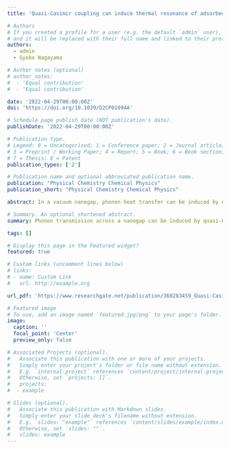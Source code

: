 ```yaml
---
title: 'Quasi-Casimir coupling can induce thermal resonance of adsorbed liquid layers in a nanogap'

# Authors
# If you created a profile for a user (e.g. the default `admin` user), write the username (folder name) here
# and it will be replaced with their full name and linked to their profile.
authors:
  - admin
  - Gyoko Nagayama

# Author notes (optional)
# author_notes:
#  - 'Equal contribution'
#  - 'Equal contribution'

date: '2022-04-29T00:00:00Z'
doi: 'https://doi.org/10.1039/D2CP01094A'

# Schedule page publish date (NOT publication's date).
publishDate: '2022-04-29T00:00:00Z'

# Publication type.
# Legend: 0 = Uncategorized; 1 = Conference paper; 2 = Journal article;
# 3 = Preprint / Working Paper; 4 = Report; 5 = Book; 6 = Book section;
# 7 = Thesis; 8 = Patent
publication_types: ['2']

# Publication name and optional abbreviated publication name.
publication: "Physical Chemistry Chemical Physics"
publication_short: "Physical Chemistry Chemical Physics"

abstract: In a vacuum nanogap, phonon heat transfer can be induced by quasi-Casimir coupling in the absence of electromagnetic fields. However, it is unknown whether phonons can be transmitted across a nanogap via solid-like liquid layers adsorbed on solid surfaces. Here, we elucidate that phonon transmission across a nanogap can be induced by quasi-Casimir coupling via adsorbed liquid layers using classical nonequilibrium molecular dynamics simulation. We modulated the gap distance to verify the existence of quasi-Casimir coupling between interfacial solid–liquid or liquid–liquid layers. Thermal resonance can be induced between two liquid layers by quasi-Casimir coupling, agitating the co-occurrence of thermal resonance between interfacial solid layers, while a liquid monolayer disturbs the resonance. The thermal resonance between liquid layers results in a larger heat flux and thermal gap conductance compared with those in the vacuum gap case, while the liquid layer limits the acoustic phonon transmission in the interfacial solid layers. The fundamental understanding of quasi-Casimir heat transfer at the solid–liquid interface could pave the way for future nanoscale energy transport and thermal management.

# Summary. An optional shortened abstract.
summary: Phonon transmission across a nanogap can be induced by quasi-Casimir coupling via adsorbed liquid layers using classical nonequilibrium molecular dynamics simulation.

tags: []

# Display this page in the Featured widget?
featured: true

# Custom links (uncomment lines below)
# links:
# - name: Custom Link
#   url: http://example.org

url_pdf: 'https://www.researchgate.net/publication/360283459_Quasi-Casimir_coupling_can_induce_thermal_resonance_of_adsorbed_liquid_layers_in_a_nanogap'

# Featured image
# To use, add an image named `featured.jpg/png` to your page's folder.
image:
  caption: ''
  focal_point: 'Center'
  preview_only: false

# Associated Projects (optional).
#   Associate this publication with one or more of your projects.
#   Simply enter your project's folder or file name without extension.
#   E.g. `internal-project` references `content/project/internal-project/index.md`.
#   Otherwise, set `projects: []`.
#   projects:
#  - example

# Slides (optional).
#   Associate this publication with Markdown slides.
#   Simply enter your slide deck's filename without extension.
#   E.g. `slides: "example"` references `content/slides/example/index.md`.
#   Otherwise, set `slides: ""`.
#   slides: example
---
```

